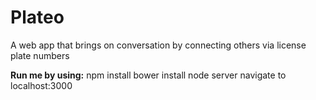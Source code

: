 # Plateo
A web app that brings on conversation by connecting others via license plate numbers

**Run me by using:**
npm install
bower install
node server
navigate to localhost:3000

